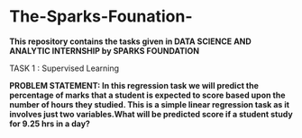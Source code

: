 # The-Sparks-Founation-
**This repository contains the tasks given in DATA SCIENCE AND ANALYTIC INTERNSHIP by SPARKS FOUNDATION**

TASK 1 : Supervised Learning 

**PROBLEM STATEMENT: In this regression task we will predict the percentage of marks that a student is expected to score based upon the number of hours they studied. This is a simple linear regression task as it involves just two variables.What will be predicted score if a student study for 9.25 hrs in a day?**
